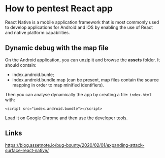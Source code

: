 # How to pentest React app

React Native is a mobile application framework that is most commonly used to develop applications for Android and iOS by enabling the use of React and native platform capabilities. 

## Dynamic debug with the map file
On the Android application, you can unzip it and browse the **assets** folder. It should contain:
- index.android.bunle;
- index.android.bundle.map (can be present, map files contain the source mapping in order to map minified identifiers).

Then you can analyse dynamically the app by creating a file: `index.html` with:
```
<script src="index.android.bundle"></script>
```

Load it on Google Chrome and then use the developer tools.

## Links
https://blog.assetnote.io/bug-bounty/2020/02/01/expanding-attack-surface-react-native/

